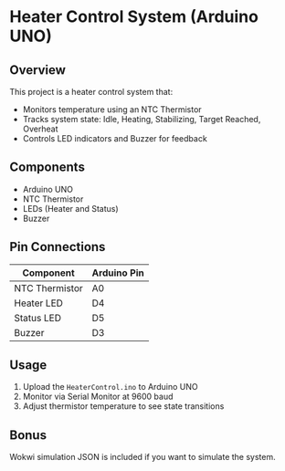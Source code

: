 # Heater Control System (Arduino UNO)

## Overview
This project is a heater control system that:
- Monitors temperature using an NTC Thermistor
- Tracks system state: Idle, Heating, Stabilizing, Target Reached, Overheat
- Controls LED indicators and Buzzer for feedback

## Components
- Arduino UNO
- NTC Thermistor
- LEDs (Heater and Status)
- Buzzer

## Pin Connections
| Component        | Arduino Pin |
|------------------|-------------|
| NTC Thermistor   | A0           |
| Heater LED       | D4           |
| Status LED       | D5           |
| Buzzer           | D3           |

## Usage
1. Upload the `HeaterControl.ino` to Arduino UNO
2. Monitor via Serial Monitor at 9600 baud
3. Adjust thermistor temperature to see state transitions

## Bonus
Wokwi simulation JSON is included if you want to simulate the system.
